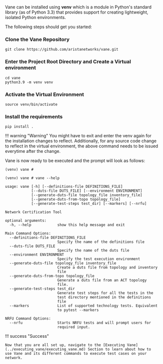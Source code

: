 Vane can be installed using **venv** which is a module in Python's standard library (as of Python 3.3) that provides support for creating lightweight, isolated Python environments.

The following steps should get you started:

### Clone the Vane Repository

```
git clone https://github.com/aristanetworks/vane.git
```

### Enter the Project Root Directory and Create a Virtual environment

```
cd vane
python3.9 -m venv venv
```

### Activate the Virtual Environment

```
source venv/bin/activate
```

### Install the requirements

```
pip install .
```
!!! warning "Warning"
    You might have to exit and enter the venv again for the installation changes to reflect. Additionally, for any source code change to reflect in the virtual environment, the above command needs to be issued everytime after the change.

Vane is now ready to be executed and the prompt will look as follows:

```
(venv) vane #

(venv) vane # vane --help

usage: vane [-h] [--definitions-file DEFINITIONS_FILE]
            [--duts-file DUTS_FILE] [--environment ENVIRONMENT]
            [--generate-duts-file topology_file inventory_file]
            [--generate-duts-from-topo topology_file]
            [--generate-test-steps test_dir] [--markers] [--nrfu]

Network Certification Tool

optional arguments:
  -h, --help            show this help message and exit

Main Command Options:
  --definitions-file DEFINITIONS_FILE
                        Specify the name of the definitions file
  --duts-file DUTS_FILE
                        Specify the name of the duts file
  --environment ENVIRONMENT
                        Specify the test execution environment
  --generate-duts-file topology_file inventory_file
                        Create a duts file from topology and inventory
                        file
  --generate-duts-from-topo topology_file
                        Generate a duts file from an ACT topology
                        file.
  --generate-test-steps test_dir
                        Generate test steps for all the tests in the
                        test directory mentioned in the definitions
                        file
  --markers             List of supported technology tests. Equivalent
                        to pytest --markers

NRFU Command Options:
  --nrfu                Starts NRFU tests and will prompt users for
                        required input.
```

!!! success "Success"

    Now that you are all set up, navigate to the [Executing Vane](../executing_vane/executing_vane.md) Section to learn about how to use Vane and its different commands to execute test cases on your network.